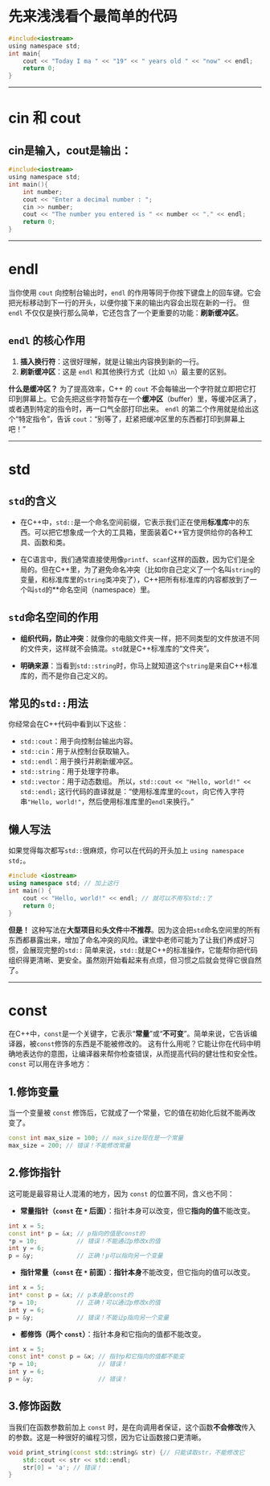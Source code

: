 # 先来浅浅看个最简单的代码

```c
#include<iostream>
using namespace std;
int main{
    cout << "Today I ma " << "19" << " years old " << "now" << endl;
    return 0;
}
```

---

# cin 和 cout
## cin是输入，cout是输出：
```c
#include<iostream>
using namespace std;
int main(){
    int number;
    cout << "Enter a decimal number : ";
    cin >> number;
    cout << "The number you entered is " << number << "." << endl;
    return 0;
}
```

---

# endl

当你使用 `cout` 向控制台输出时，`endl` 的作用等同于你按下键盘上的回车键。它会把光标移动到下一行的开头，以便你接下来的输出内容会出现在新的一行。
但 `endl` 不仅仅是换行那么简单，它还包含了一个更重要的功能：**刷新缓冲区**。

## `endl` 的核心作用
1. **插入换行符**：这很好理解，就是让输出内容换到新的一行。
2. **刷新缓冲区**：这是 `endl` 和其他换行方式（比如 `\n`）最主要的区别。

**什么是缓冲区？** 为了提高效率，C++ 的 `cout` 不会每输出一个字符就立即把它打印到屏幕上。它会先把这些字符暂存在一个**缓冲区**（buffer）里，等缓冲区满了，或者遇到特定的指令时，再一口气全部打印出来。
`endl` 的第二个作用就是给出这个“特定指令”，告诉 `cout`：“别等了，赶紧把缓冲区里的东西都打印到屏幕上吧！”

---
# std

## `std`的含义
- 在C++中，`std::`是一个命名空间前缀，它表示我们正在使用**标准库**中的东西。可以把它想象成一个大的工具箱，里面装着C++官方提供给你的各种工具、函数和类。

- 在C语言中，我们通常直接使用像`printf`、`scanf`这样的函数，因为它们是全局的。但在C++里，为了避免命名冲突（比如你自己定义了一个名叫`string`的变量，和标准库里的`string`类冲突了），C++把所有标准库的内容都放到了一个叫`std`的**命名空间（namespace）里。

## `std`命名空间的作用
- **组织代码，防止冲突**：就像你的电脑文件夹一样，把不同类型的文件放进不同的文件夹，这样就不会搞混。`std`就是C++标准库的“文件夹”。
    
- **明确来源**：当看到`std::string`时，你马上就知道这个`string`是来自C++标准库的，而不是你自己定义的。

## 常见的`std::`用法

你经常会在C++代码中看到以下这些：
- `std::cout`：用于向控制台输出内容。
- `std::cin`：用于从控制台获取输入。
- `std::endl`：用于换行并刷新缓冲区。
- `std::string`：用于处理字符串。
- `std::vector`：用于动态数组。
所以，`std::cout << "Hello, world!" << std::endl;` 这行代码的直译就是：“使用标准库里的`cout`，向它传入字符串`"Hello, world!"`，然后使用标准库里的`endl`来换行。”

## 懒人写法

如果觉得每次都写`std::`很麻烦，你可以在代码的开头加上 `using namespace std;`。
```c++
#include <iostream>
using namespace std; // 加上这行
int main() {
    cout << "Hello, world!" << endl; // 就可以不用写std::了
    return 0;
}
```
**但是！** 这种写法在**大型项目**和**头文件**中**不推荐**。因为这会把`std`命名空间里的所有东西都暴露出来，增加了命名冲突的风险。课堂中老师可能为了让我们养成好习惯，会展现完整的`std::`
简单来说，`std::`就是C++的标准操作，它能帮你把代码组织得更清晰、更安全。虽然刚开始看起来有点烦，但习惯之后就会觉得它很自然了。

---

# const

在C++中，`const`是一个关键字，它表示“**常量**”或“**不可变**”。简单来说，它告诉编译器，被`const`修饰的东西是不能被修改的。
这有什么用呢？它能让你在代码中明确地表达你的意图，让编译器来帮你检查错误，从而提高代码的健壮性和安全性。
`const` 可以用在许多地方：
## 1.修饰变量
当一个变量被 `const` 修饰后，它就成了一个常量，它的值在初始化后就不能再改变了。
```c++
const int max_size = 100; // max_size现在是一个常量
max_size = 200; // 错误！不能修改常量
```

## 2.修饰指针
这可能是最容易让人混淆的地方，因为 `const` 的位置不同，含义也不同：

- **常量指针（`const` 在 `*` 后面）**：指针本身可以改变，但它**指向的值**不能改变。
```c++
int x = 5;
const int* p = &x; // p指向的值是const的
*p = 10;           // 错误！不能通过p修改x的值
int y = 6;
p = &y;            // 正确！p可以指向另一个变量
```

- **指针常量（`const` 在 `*` 前面）**：**指针本身**不能改变，但它指向的值可以改变。
```c++
int x = 5;
int* const p = &x; // p本身是const的
*p = 10;           // 正确！可以通过p修改x的值
int y = 6;
p = &y;            // 错误！不能让p指向另一个变量
```

- **都修饰（两个 `const`）**：指针本身和它指向的值都不能改变。
```c++
int x = 5;
const int* const p = &x; // 指针p和它指向的值都不能变
*p = 10;                 // 错误！
int y = 6;
p = &y;                  // 错误！
```

## 3.修饰函数

当我们在函数参数前加上 `const` 时，是在向调用者保证，这个函数**不会修改**传入的参数。这是一种很好的编程习惯，因为它让函数接口更清晰。
```c++
void print_string(const std::string& str) {// 只能读取str，不能修改它
    std::cout << str << std::endl;
    str[0] = 'a'; // 错误！
}
```